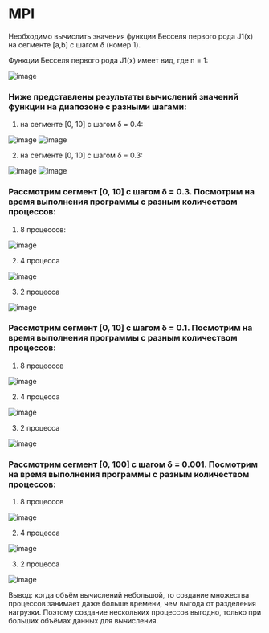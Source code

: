 # MPI

Необходимо вычислить значения функции Бесселя первого рода J1(x) на сегменте [a,b] с шагом δ (номер 1).

Функции Бесселя первого рода J1(x) имеет вид, где n = 1:

![image](https://user-images.githubusercontent.com/58008126/225900183-d3eea74b-184d-46b6-891a-e425ea4c099e.png)

### Ниже представлены результаты вычислений значений функции на диапозоне с разными шагами:

1) на сегменте [0, 10] с шагом δ = 0.4:

![image](https://user-images.githubusercontent.com/58008126/225904355-56673343-93a6-48b6-95b9-7234055cce2e.png)
![image](https://user-images.githubusercontent.com/58008126/225904434-89d9a042-6e85-484f-9844-99590c7c28af.png)

2)  на сегменте [0, 10] с шагом δ = 0.3:

![image](https://user-images.githubusercontent.com/58008126/225904549-62969c86-a976-46ee-a143-dd6810830a08.png)
![image](https://user-images.githubusercontent.com/58008126/225904606-5069d2e0-4813-4129-9f22-9449a840603f.png)

### Рассмотрим сегмент [0, 10] с шагом δ = 0.3. Посмотрим на время выполнения программы с разным количеством процессов:

1) 8 процессов:

![image](https://user-images.githubusercontent.com/58008126/226442245-bed3fbae-7d68-4aea-b713-9373a53e08dc.png)

2) 4 процесса

![image](https://user-images.githubusercontent.com/58008126/226435846-17804048-1d07-4824-a24b-f08664779152.png)

3) 2 процесса

![image](https://user-images.githubusercontent.com/58008126/226434803-d35141ec-1f50-4cf5-8ce7-be24ee9ef4d6.png)

### Рассмотрим сегмент [0, 10] с шагом δ = 0.1. Посмотрим на время выполнения программы с разным количеством процессов:

1) 8 процессов

![image](https://user-images.githubusercontent.com/58008126/226443701-f54f567f-d3d6-4084-a513-caaee5139e2b.png)

2) 4 процесса 

![image](https://user-images.githubusercontent.com/58008126/226443943-8b70ae38-3146-4f4a-831f-a358a354c294.png)

3) 2 процесса

![image](https://user-images.githubusercontent.com/58008126/226444062-71520ee2-85ef-471d-a994-1c0374e5a746.png)

### Рассмотрим сегмент [0, 100] с шагом δ = 0.001. Посмотрим на время выполнения программы с разным количеством процессов:

1) 8 процессов

![image](https://user-images.githubusercontent.com/58008126/226444630-289e6f07-62c5-413f-a692-023671e030f3.png)

2) 4 процесса

![image](https://user-images.githubusercontent.com/58008126/226444481-3271450b-8684-4dbb-9cf9-b2e151b65f06.png)

3) 2 процесса

![image](https://user-images.githubusercontent.com/58008126/226444240-86bfd5a2-74b3-4e23-9b7b-f529e9cf0fd9.png)


Вывод: когда объём вычислений небольшой, то создание множества процессов занимает даже больше времени, чем выгода от разделения нагрузки. Поэтому создание нескольких процессов выгодно, только при больших объёмах данных для вычисления.
